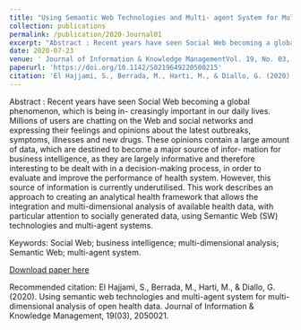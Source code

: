 ```yaml
---
title: "Using Semantic Web Technologies and Multi- agent System for Multi-dimensional Analysis of Open Health Data"
collection: publications
permalink: /publication/2020-Journal01
excerpt: "Abstract : Recent years have seen Social Web becoming a global phenomenon, which is being in- creasingly important in our daily lives. Millions of users are chatting on the Web and social networks and expressing their feelings and opinions about the latest outbreaks, symptoms, illnesses and new drugs. These opinions contain a large amount of data, which are destined to become a major source of infor- mation for business intelligence, as they are largely informative and therefore interesting to be dealt with in a decision-making process, in order to evaluate and improve the performance of health system. However, this source of information is currently underutilised. This work describes an approach to creating an analytical health framework that allows the integration and multi-dimensional analysis of available health data, with particular attention to socially generated data, using Semantic Web (SW) technologies and multi-agent systems."
date: 2020-07-23  
venue: ' Journal of Information & Knowledge ManagementVol. 19, No. 03, 2050021 (2020) '
paperurl: 'https://doi.org/10.1142/S0219649220500215'
citation: 'El Hajjami, S., Berrada, M., Harti, M., & Diallo, G. (2020). Using semantic web technologies and multi-agent system for multi-dimensional analysis of open health data. Journal of Information & Knowledge Management, 19(03), 2050021.'
---
```

Abstract : Recent years have seen Social Web becoming a global phenomenon, which is being in- creasingly important in our daily lives. Millions of users are chatting on the Web and social networks and expressing their feelings and opinions about the latest outbreaks, symptoms, illnesses and new drugs. These opinions contain a large amount of data, which are destined to become a major source of infor- mation for business intelligence, as they are largely informative and therefore interesting to be dealt with in a decision-making process, in order to evaluate and improve the performance of health system. However, this source of information is currently underutilised. This work describes an approach to creating an analytical health framework that allows the integration and multi-dimensional analysis of available health data, with particular attention to socially generated data, using Semantic Web (SW) technologies and multi-agent systems.

Keywords: Social Web; business intelligence; multi-dimensional analysis; Semantic Web; multi-agent system.

[Download paper here](/files/2020-Journal01.pdf)

Recommended citation: El Hajjami, S., Berrada, M., Harti, M., & Diallo, G. (2020). Using semantic web technologies and multi-agent system for multi-dimensional analysis of open health data. Journal of Information & Knowledge Management, 19(03), 2050021.
